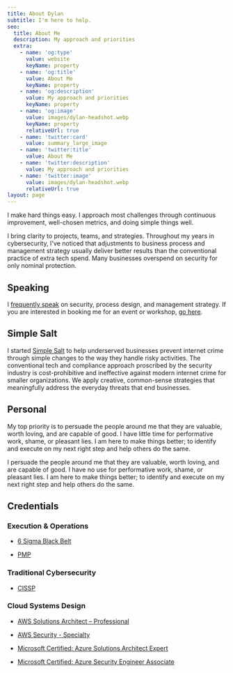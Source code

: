 ```yaml
---
title: About Dylan
subtitle: I'm here to help.
seo:
  title: About Me
  description: My approach and priorities
  extra:
    - name: 'og:type'
      value: website
      keyName: property
    - name: 'og:title'
      value: About Me
      keyName: property
    - name: 'og:description'
      value: My approach and priorities
      keyName: property
    - name: 'og:image'
      value: images/dylan-headshot.webp
      keyName: property
      relativeUrl: true
    - name: 'twitter:card'
      value: summary_large_image
    - name: 'twitter:title'
      value: About Me
    - name: 'twitter:description'
      value: My approach and priorities
    - name: 'twitter:image'
      value: images/dylan-headshot.webp
      relativeUrl: true
layout: page
---
```

I make hard things easy. I approach most challenges through continuous improvement, well-chosen metrics, and doing simple things well.

I bring clarity to projects, teams, and strategies. Throughout my years in cybersecurity, I've noticed that adjustments to business process and management strategy usually deliver better results than the conventional practice of extra tech spend. Many businesses overspend on security for only nominal protection.

## Speaking

I [frequently speak](/speaking) on security, process design, and management strategy. If you are interested in booking me for an event or workshop, [go here](/book-speaking).

## Simple Salt

I started [Simple Salt](https://simple-salt.com) to help underserved businesses prevent internet crime through simple changes to the way they handle risky activities. The conventional tech and compliance approach proscribed by the security industry is cost-prohibitive and ineffective against modern internet crime for smaller organizations. We apply creative, common-sense strategies that meaningfully address the everyday threats that end businesses.  

## Personal

My top priority is to persuade the people around me that they are valuable, worth loving, and are capable of good. I have little time for performative work, shame, or pleasant lies. I am here to make things better; to identify and execute on my next right step and help others do the same.

I persuade the people around me that they are valuable, worth loving, and are capable of good. I have no use for performative work, shame, or pleasant lies. I am here to make things better; to identify and execute on my next right step and help others do the same.

## Credentials

### Execution & Operations

* [6 Sigma Black Belt](https://asq.org/quality-resources/six-sigma/belts-executives-champions)

* [PMP](https://www.pmi.org/certifications/project-management-pmp)

### Traditional Cybersecurity

* [CISSP](https://en.wikipedia.org/wiki/Certified_Information_Systems_Security_Professional)

### Cloud Systems Design

* [AWS Solutions Architect – Professional](https://aws.amazon.com/certification/certified-solutions-architect-professional/)

* [AWS Security - Specialty](https://aws.amazon.com/certification/certified-security-specialty)

* [Microsoft Certified: Azure Solutions Architect Expert](https://learn.microsoft.com/en-us/certifications/azure-solutions-architect/)

* [Microsoft Certified: Azure Security Engineer Associate](https://learn.microsoft.com/en-us/certifications/azure-security-engineer/)
